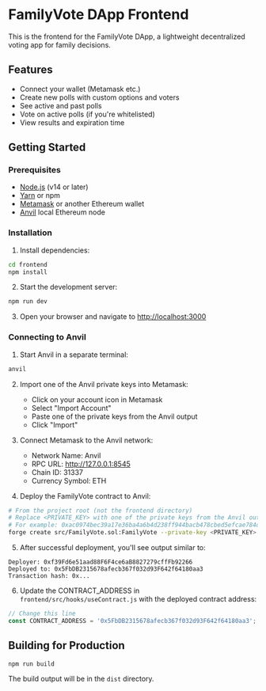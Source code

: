 # FamilyVote DApp Frontend

This is the frontend for the FamilyVote DApp, a lightweight decentralized voting app for family decisions.

## Features

- Connect your wallet (Metamask etc.)
- Create new polls with custom options and voters
- See active and past polls
- Vote on active polls (if you're whitelisted)
- View results and expiration time

## Getting Started

### Prerequisites

- [Node.js](https://nodejs.org/) (v14 or later)
- [Yarn](https://yarnpkg.com/) or npm
- [Metamask](https://metamask.io/) or another Ethereum wallet
- [Anvil](https://book.getfoundry.sh/anvil/) local Ethereum node

### Installation

1. Install dependencies:

```bash
cd frontend
npm install
```

2. Start the development server:

```bash
npm run dev
```

3. Open your browser and navigate to [http://localhost:3000](http://localhost:3000)

### Connecting to Anvil

1. Start Anvil in a separate terminal:

```bash
anvil
```

2. Import one of the Anvil private keys into Metamask:
   - Click on your account icon in Metamask
   - Select "Import Account"
   - Paste one of the private keys from the Anvil output
   - Click "Import"

3. Connect Metamask to the Anvil network:
   - Network Name: Anvil
   - RPC URL: http://127.0.0.1:8545
   - Chain ID: 31337
   - Currency Symbol: ETH

4. Deploy the FamilyVote contract to Anvil:

```bash
# From the project root (not the frontend directory)
# Replace <PRIVATE_KEY> with one of the private keys from the Anvil output
# For example: 0xac0974bec39a17e36ba4a6b4d238ff944bacb478cbed5efcae784d7bf4f2ff80
forge create src/FamilyVote.sol:FamilyVote --private-key <PRIVATE_KEY> --broadcast
```

5. After successful deployment, you'll see output similar to:
```
Deployer: 0xf39Fd6e51aad88F6F4ce6aB8827279cffFb92266
Deployed to: 0x5FbDB2315678afecb367f032d93F642f64180aa3
Transaction hash: 0x...
```

6. Update the CONTRACT_ADDRESS in `frontend/src/hooks/useContract.js` with the deployed contract address:
```javascript
// Change this line
const CONTRACT_ADDRESS = '0x5FbDB2315678afecb367f032d93F642f64180aa3';
```

## Building for Production

```bash
npm run build
```

The build output will be in the `dist` directory.
